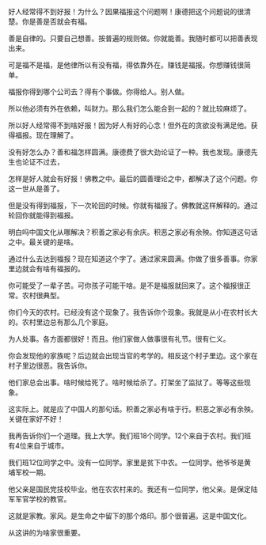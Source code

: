 好人经常得不到好报！为什么？因果福报这个问题啊！康德把这个问题说的很清楚。你是善是否就会有福。

善是自律的。只要自己想善。按普遍的规则做。你就能善。我随时都可以把善表现出来。

可是福不是福，是他律所以有没有福，得依靠外在。赚钱是福报。你想赚钱很简单。

福报你得到哪个公司去？得有个事做。你得给人。别人做。

所以他必须有外在依赖，叫财力。那么我们怎么能合到一起的？就比较麻烦了。

所以好人经常得不到啥好报！因为好人有好的心念！但外在的贪欲没有满足他。获得福报。现在理解了。

没有好怎么办？善和福怎样圆满。康德费了很大劲论证了一种。我也发现。康德先生也论证不过去，

怎样是好人就会有好报！佛教之中。最后的圆善理论之中，都解决了这个问题。你这一世从是善了。

但是没有得到福报，下一次轮回的时候。你就有福报了。佛教就这样解释的。通过轮回你就能得到福报。

明白吗中国文化从哪解决？积善之家必有余庆。积恶之家必有余殃。你知道这句话之中。最关键的是啥。

通过什么去达到福报？现在知道这个字了。通过家来圆满。你做了很多善事。你家里边就会有啥有福报的。

你可能受了一辈子苦。可你孩子可能干啥。是不是福报就回来了。这个福报很正常。农村很典型。

你们今天的农村。已经没有这个现象了。我告诉你个现象。我就是从小在农村长大的。农村里边总有那么几个家庭。

为人处事。各方面都很好！而且。他们家做人做事很有礼节。很有仁义。

你会发现他的家族呢？后边就会出现当官的考学的。相反这个村子里边。这个家在村子里边很恶。我告诉你。

他们家总会出事。啥时候给死了。啥时候给杀了。打架坐了监狱了。等等这些现象。

这实际上。就是应了中国人的那句话。积善之家必有啥于行。积恶之家必有余殃。关键在家好不好！

我再告诉你们一个道理。我上大学。我们班18个同学。12个来自于农村。我们班有4位来自于城市。

我们班12位同学之中。没有一位同学。家里是贫下中农。一位同学。他爷爷是黄埔军校一期。

他父亲是国民党技校毕业。他在农农村来的。我还有一位同学，他父亲。是保定陆军军官学校的教官。

这就是家教。家风。是生命之中留下的那个烙印。那个很普遍。这是中国文化。

从这讲的为啥家很重要。